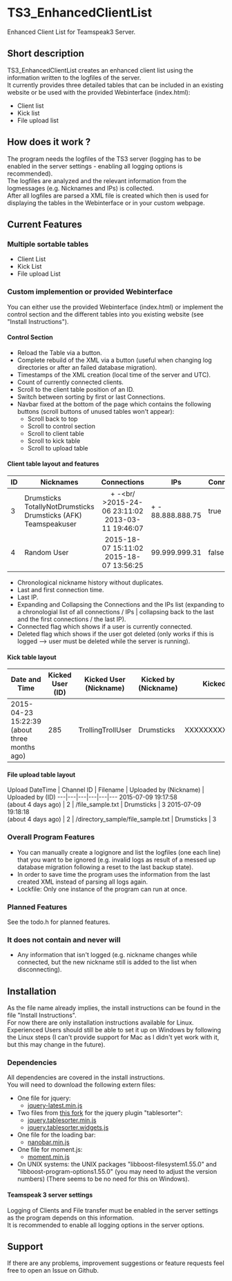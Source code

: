 # TS3_EnhancedClientList
Enhanced Client List for Teamspeak3 Server.

## Short description
TS3_EnhancedClientList creates an enhanced client list using the information written to the logfiles of the server.<br />
It currently provides three detailed tables that can be included in an existing website or be used with the provided Webinterface (index.html):
- Client list
- Kick list 
- File upload list

## How does it work ?
The program needs the logfiles of the TS3 server (logging has to be enabled in the server settings - enabling all logging options is recommended).<br />
The logfiles are analyzed and the relevant information from the logmessages (e.g. Nicknames and IPs) is collected.<br />
After all logfiles are parsed a XML file is created which then is used for displaying the tables in the Webinterface or in your custom webpage.

## Current Features
### Multiple sortable tables
- Client List
- Kick List
- File upload List

### Custom implemention or provided Webinterface
You can either use the provided Webinterface (index.html) or implement the control section and the different tables into you existing website (see "Install Instructions").

#### Control Section
- Reload the Table via a button.
- Complete rebuild of the XML via a button (useful when changing log directories or after an failed database migration).
- Timestamps of the XML creation (local time of the server and UTC).
- Count of currently connected clients.
- Scroll to the client table position of an ID.
- Switch between sorting by first or last Connections.
- Navbar fixed at the bottom of the page which contains the following buttons (scroll buttons of unused tables won't appear):
	* Scroll back to top
	* Scroll to control section
	* Scroll to client table
	* Scroll to kick table
	* Scroll to upload table

#### Client table layout and features
ID | Nicknames | Connections | IPs | Connected | Deleted
---|---|:---:|---|---|---
3  | Drumsticks<br />TotallyNotDrumsticks<br />Drumsticks (AFK)<br />Teamspeakuser | + -<br/ >2015-24-06 23:11:02<br />2013-03-11 19:46:07 | + -<br />88.888.888.75 | true | false
4  | Random User | 2015-18-07 15:11:02<br />2015-18-07 13:56:25 | 99.999.999.31 | false | false

- Chronological nickname history without duplicates.
- Last and first connection time.
- Last IP.
- Expanding and Collapsing the Connections and the IPs list (expanding to a chronologial list of all connections / IPs | collapsing back to the last and the first connections / the last IP).
- Connected flag which shows if a user is currently connected.
- Deleted flag which shows if the user got deleted (only works if this is logged --> user must be deleted while the server is running).

#### Kick table layout
Date and Time | Kicked User (ID) | Kicked User (Nickname) | Kicked by (Nickname) | Kicked by (UID) | Reason
---|---|---|---|---|---
2015-04-23 15:22:39 <br/>(about three months ago) | 285 | TrollingTrollUser | Drumsticks | XXXXXXXXXXXXXXXXXX= | Trolling

#### File upload table layout
Upload DateTime | Channel ID | Filename | Uploaded by (Nickname) | Uploaded by (ID)
---|---|---|---|---|---
2015-07-09 19:17:58<br />(about 4 days ago) | 2 | /file_sample.txt | Drumsticks | 3
2015-07-09 19:18:18<br />(about 4 days ago) | 2 | /directory_sample/file_sample.txt | Drumsticks | 3

### Overall Program Features
- You can manually create a logignore and list the logfiles (one each line) that you want to be ignored (e.g. invalid logs as result of a messed up database migration following a reset to the last backup state).
- In order to save time the program uses the information from the last created XML instead of parsing all logs again.
- Lockfile: Only one instance of the program can run at once.

### Planned Features
See the todo.h for planned features.

### It does not contain and never will
- Any information that isn't logged (e.g. nickname changes while connected, but the new nickname still is added to the list when disconnecting).

## Installation
As the file name already implies, the install instructions can be found in the file "Install Instructions".<br />
For now there are only installation instructions available for Linux.<br />
Experienced Users should still be able to set it up on Windows by following the Linux steps (I can't provide support for Mac as I didn't yet work with it, but this may change in the future).

### Dependencies
All dependencies are covered in the install instructions.<br />
You will need to download the following extern files:
- One file for jquery:
	- [jquery-latest.min.js](http://code.jquery.com/jquery-latest.min.js)
- Two files from [this fork](http://mottie.github.io/tablesorter/docs/) for the jquery plugin "tablesorter":
	- [jquery.tablesorter.min.js](http://mottie.github.io/tablesorter/dist/js/jquery.tablesorter.min.js)
	- [jquery.tablesorter.widgets.js](http://mottie.github.io/tablesorter/js/jquery.tablesorter.widgets.js)
- One file for the loading bar:
	- [nanobar.min.js]("http://raw.githubusercontent.com/jacoborus/nanobar/master/nanobar.min.js")
- One file for moment.js:
	- [moment.min.js](http://momentjs.com/downloads/moment.min.js)
- On UNIX systems: the UNIX packages "libboost-filesystem1.55.0" and "libboost-program-options1.55.0" (you may need to adjust the version numbers) (There seems to be no need for this on Windows).

#### Teamspeak 3 server settings
Logging of Clients and File transfer must be enabled in the server settings as the program depends on this information. <br />
It is recommended to enable all logging options in the server options.

## Support
If there are any problems, improvement suggestions or feature requests feel free to open an Issue on Github.
